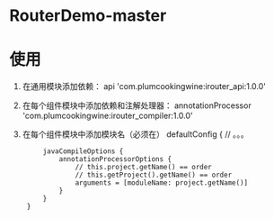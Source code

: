 # RouterDemo-master

# 使用

1. 在通用模块添加依赖：
    api 'com.plumcookingwine:irouter_api:1.0.0'

2. 在每个组件模块中添加依赖和注解处理器：
    annotationProcessor 'com.plumcookingwine:irouter_compiler:1.0.0'

3. 在每个组件模块中添加模块名（必须在）
    defaultConfig {
            // 。。。

            javaCompileOptions {
                annotationProcessorOptions {
                    // this.project.getName() == order
                    // this.getProject().getName() == order
                    arguments = [moduleName: project.getName()]
                }
            }
        }

